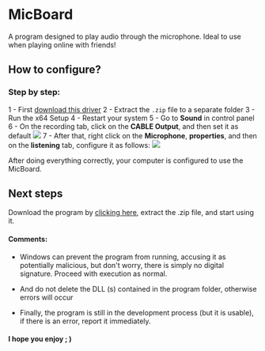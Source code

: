 ﻿# MicBoard

A program designed to play audio through the microphone. Ideal to use when playing online with friends!


## How to configure?
### Step by step:
1 - First [download this driver](https://www.vb-audio.com/Cable/)
2 - Extract the `.zip` file to a separate folder
3 - Run the x64 Setup
4 - Restart your system
5 - Go to **Sound** in control panel
6 -  On the recording tab, click on the **CABLE Output**, and then set it as default
![](https://i.imgur.com/2aoCjr3.png)
7 - After that, right click on the **Microphone**, **properties**, and then on the **listening** tab, configure it as follows:
![](https://i.imgur.com/TQj27Kn.png)

After doing everything correctly, your computer is configured to use the MicBoard.

## Next steps
Download the program by [clicking here](http://download1481.mediafire.com/lkbluwbnneig/kyctk5o387tlrss/MicBoard.zip), extract the .zip file, and start using it.

#### Comments:
 - Windows can prevent the program from running, accusing it as potentially malicious, but don't worry, there is simply no digital signature. Proceed with execution as normal.

- And do not delete the DLL (s) contained in the program folder, otherwise errors will occur

- Finally, the program is still in the development process (but it is usable), if there is an error, report it immediately.

#### I hope you enjoy ; )